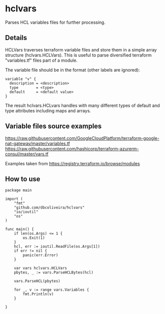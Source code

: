 # hclvars
Parses HCL variables files for further processing.

## Details
HCLVars traverses terraform variable files and store them in a simple array structure (hclvars.HCLVars). This is useful to parse diversified terraform "variables.tf" files part of a module.  

The variable file should be in the format (other labels are ignored):
```
variable "v" {
  description = <description>
  type        = <type>
  default     = <default value>
}
```
The result hclvars.HCLvars handles with many different types of default and type attributes including maps and arrays.

## Variable files source examples

https://raw.githubusercontent.com/GoogleCloudPlatform/terraform-google-nat-gateway/master/variables.tf
https://raw.githubusercontent.com/hashicorp/terraform-azurerm-consul/master/vars.tf

Examples taken from https://registry.terraform.io/browse/modules

## How to use

```
package main

import (
	"fmt"
	"github.com/dbcoliveira/hclvars"
	"io/ioutil"
	"os"
)

func main() {
	if len(os.Args) <= 1 {
		os.Exit(1)
	}
	hcl, err := ioutil.ReadFile(os.Args[1])
	if err != nil {
		panic(err.Error)
	}

	var vars hclvars.HCLVars
	pbytes, _ := vars.ParseHCLBytes(hcl)

	vars.ParseHCL(pbytes)

	for _, v := range vars.Variables {
		fmt.Println(v)
	}

}
```
